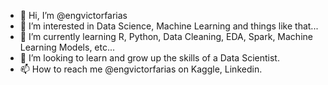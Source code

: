 - 👋 Hi, I’m @engvictorfarias
- 👀 I’m interested in Data Science, Machine Learning and things like that...
- 🌱 I’m currently learning R, Python, Data Cleaning, EDA, Spark, Machine Learning Models, etc...
- 💞️ I’m looking to learn and grow up the skills of a Data Scientist.
- 📫 How to reach me @engvictorfarias on Kaggle, Linkedin.

<!---
engvictorfarias/engvictorfarias is a ✨ special ✨ repository because its `README.md` (this file) appears on your GitHub profile.
You can click the Preview link to take a look at your changes.
--->
